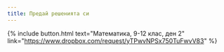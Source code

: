 ```yaml
---
title: Предай решенията си
---
```


<!--- 
{% include button.html text="Математика, 5 клас" link="https://www.dropbox.com/request/tOLHILy1puzWriMH8jcu" %}

{% include button.html text="Математика, 6 клас" link="https://www.dropbox.com/request/OooW82alpjKKOIPvIISx" %}

{% include button.html text="Математика, 7-8 клас" link="https://www.dropbox.com/request/A3CwSINEWuOHcZfIp4nI" %}

{% include button.html text="Математика, 9-12 клас, ден 1" link="https://www.dropbox.com/request/h7XwphyzWjUOukrOm5mH" %}

-->

{% include button.html text="Математика, 9-12 клас, ден 2" link="https://www.dropbox.com/request/yTPwvNPSx750TuFwvV83" %}
